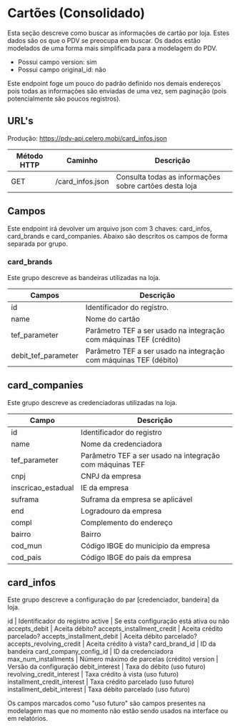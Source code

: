 # Cartões (Consolidado)

Esta seção descreve como buscar as informações de cartão por loja. Estes dados são os que o PDV se preocupa em buscar. Os dados estão modelados de uma forma mais simplificada para a modelagem do PDV.

* Possui campo version: sim
* Possui campo original_id: não

Este endpoint foge um pouco do padrão definido nos demais endereços pois todas as informações são enviadas de uma vez, sem paginação (pois potencialmente são poucos registros).


## URL's

Produção: https://pdv-api.celero.mobi/card_infos.json

Método HTTP | Caminho | Descrição
--|--|--
GET | /card_infos.json | Consulta todas as informações sobre cartões desta loja

## Campos

Este endpoint irá devolver um arquivo json com 3 chaves: card_infos, card_brands e card_companies. Abaixo são descritos os campos de forma separada por grupo.


### card_brands

Este grupo descreve as bandeiras utilizadas na loja.

Campos | Descrição
--|--
id | Identificador do registro.
name | Nome do cartão
tef_parameter | Parâmetro TEF a ser usado na integração com máquinas TEF (crédito)
debit_tef_parameter | Parâmetro TEF a ser usado na integração com máquinas TEF (débito)

## card_companies

Este grupo descreve as credenciadoras utilizadas na loja.

Campo | Descrição
--|--
id | Identificador do registro
name | Nome da credenciadora
tef_parameter | Parâmetro TEF a ser usado na integração com máquinas TEF
cnpj | CNPJ da empresa
inscricao_estadual | IE da empresa
suframa | Suframa da empresa se aplicável
end | Logradouro da empresa
compl | Complemento do endereço
bairro | Bairro
cod_mun | Código IBGE do município da empresa
cod_pais | Código IBGE do país da empresa

## card_infos

Este grupo descreve a configuração do par [credenciador, bandeira] da loja.

id | Identificador do registro
active | Se esta configuração está ativa ou não
accepts_debit | Aceita débito?
accepts_installment_credit | Aceita crédito parcelado?
accepts_installment_debit | Aceita débito parcelado?
accepts_revolving_credit | Aceita crédito à vista?
card_brand_id | ID da bandeira
card_company_config_id | ID da credenciadora
max_num_installments | Número máximo de parcelas (crédito)
version | Versão da configuração
debit_interest | Taxa do débito (uso futuro)
revolving_credit_interest | Taxa crédito à vista (uso futuro)
installment_credit_interest | Taxa crédito parcelado (uso futuro)
installment_debit_interest | Taxa débito parcelado (uso futuro)

Os campos marcados como "uso futuro" são campos presentes na modelagem mas que no momento não estão sendo usados na interface ou em relatórios.
